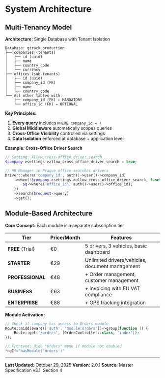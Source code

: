 # System Architecture

## Multi-Tenancy Model

**Architecture:** Single Database with Tenant Isolation

```
Database: gtrack_production
├── companies (tenants)
│   ├── id (uuid)
│   ├── name
│   ├── country_code
│   └── currency
├── offices (sub-tenants)
│   ├── id (uuid)
│   ├── company_id (FK)
│   ├── name
│   └── country_code
└── All other tables with:
    ├── company_id (FK) ← MANDATORY
    └── office_id (FK) ← OPTIONAL
```

**Key Principles:**
1. **Every query** includes `WHERE company_id = ?`
2. **Global Middleware** automatically scopes queries
3. **Cross-Office Visibility** controlled via settings
4. **Data Isolation** enforced at database + application level

**Example: Cross-Office Driver Search**

```php
// Setting: Allow cross-office driver search
$company->settings->allow_cross_office_driver_search = true;

// HR Manager in Prague office searches drivers
Driver::where('company_id', auth()->user()->company_id)
    ->when(!$company->settings->allow_cross_office_driver_search, function ($q) {
        $q->where('office_id', auth()->user()->office_id);
    })
    ->search($request->query)
    ->get();
```

## Module-Based Architecture

**Core Concept:** Each module is a separate subscription tier

| Tier | Price/Month | Features |
|------|-------------|----------|
| **FREE** (Trial) | €0 | 5 drivers, 3 vehicles, basic dashboard |
| **STARTER** | €29 | Unlimited drivers/vehicles, document management |
| **PROFESSIONAL** | €48 | + Order management, customer management |
| **BUSINESS** | €63 | + Invoicing with EU VAT compliance |
| **ENTERPRISE** | €88 | + GPS tracking integration |

**Module Activation:**

```php
// Check if company has access to Orders module
Route::middleware(['auth', 'module:orders'])->group(function () {
    Route::get('/orders', [OrderController::class, 'index']);
});

// Frontend: Hide "Orders" menu if module not enabled
*ngIf="hasModule('orders')"
```

---

**Last Updated:** October 29, 2025
**Version:** 2.0.1
**Source:** Master Specification v3.1, Section 4
